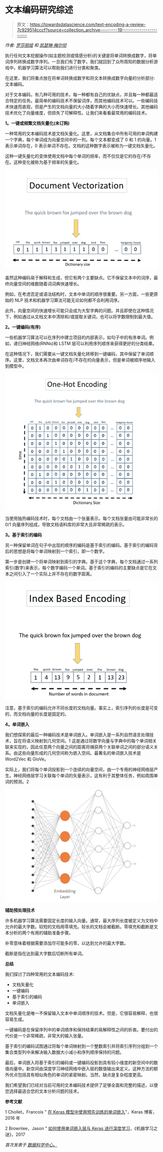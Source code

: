 # 文本编码研究综述

> 原文：<https://towardsdatascience.com/text-encoding-a-review-7c929514cccf?source=collection_archive---------19----------------------->

*作者:* [*罗莎丽娅*](https://www.linkedin.com/in/rosaria/) *和* [*凯瑟琳·梅尔彻*](https://www.linkedin.com/in/kathrin-melcher-b44542155/)

执行任何文本挖掘操作(如主题检测或情感分析)的关键是将单词转换成数字，将单词序列转换成数字序列。一旦我们有了数字，我们就回到了众所周知的数据分析游戏中，机器学习算法可以帮助我们进行分类和聚类。

在这里，我们将重点放在将单词转换成数字和将文本转换成数字向量的分析部分:文本编码。

对于文本编码，有几种可用的技术，每一种都有自己的优缺点，并且每一种都最适合特定的任务。最简单的编码技术不保留词序，而其他编码技术可以。一些编码技术快速而直观，但是产生的文档向量的大小随着字典的大小而快速增长。其他编码技术优化了向量维度，但损失了可解释性。让我们来看看最常用的编码技术。

**1。一键或频繁文档矢量化(未订购)**

一种常用的文本编码技术是文档矢量化。这里，从文档集合中所有可用的单词构建一个字典，每个单词成为向量空间中的一列。每个文本都变成了 0 和 1 的向量。1 表示单词存在，0 表示单词不存在。文档的这种数字表示被称为一键文档矢量化。

这种一键矢量化的变体使用文档中每个单词的频率，而不仅仅是它的存在/不存在。这种变化被称为基于频率的矢量化。

![](img/73d6f99bc74e566abc8ab4e39de74513.png)

虽然这种编码易于解释和生成，但它有两个主要缺点。它不保留文本中的词序，最终向量空间的维数随着词词典快速增长。

例如，在考虑否定或语法结构时，文本中单词的顺序很重要。另一方面，一些更原始的 NLP 技术和机器学习算法可能无论如何都不会利用词序。

此外，向量空间的快速增长可能只会成为大型字典的问题。并且即使在这种情况下，例如通过从文档文本中清除和/或提取关键词，也可以将字数限制到最大值。

**2。一键编码(有序)**

一些机器学习算法可以在序列中建立项目的内部表示，如句子中的有序单词。例如，递归神经网络(RNNs)和 LSTM 层可以利用序列顺序来获得更好的分类结果。

在这种情况下，我们需要从一键文档矢量化转移到一键编码，其中保留了单词顺序。这里，文档文本再次由单词存在/不存在的向量表示，但是单词被顺序地输入到模型中。

![](img/fb3e1406b51a924363f88a2c8fc578ad.png)

当使用独热编码技术时，每个文档由一个张量表示。每个文档张量由可能非常长的 0/1 向量序列组成，导致文档语料库的非常大且非常稀疏的表示。

**3。基于索引的编码**

另一种保留单词在句子中出现的顺序的编码是基于索引的编码。基于索引的编码背后的思想是将每个单词映射到一个索引，即一个数字。

第一步是创建一个将单词映射到索引的字典。基于这个字典，每个文档通过一系列索引(数字)来表示，每个数字编码一个单词。基于索引的编码的主要缺点是它在文本之间引入了一个实际上并不存在的数字距离。

![](img/bd1b5e8fe285dca19590b64c3ea93a7e.png)

注意，基于索引的编码允许不同长度的文档向量。事实上，索引序列的长度是可变的，而文档向量的长度是固定的。

**4。单词嵌入**

我们想探索的最后一种编码技术是单词嵌入。单词嵌入是一系列自然语言处理技术，旨在将语义映射到几何空间。1 这是通过将数字向量与字典中的每个单词相关联来实现的，因此任意两个向量之间的距离将捕获两个关联单词之间的部分语义关系。由这些向量形成的几何空间称为嵌入空间。最著名的单词嵌入技术是 Word2Vec 和 GloVe。

实际上，我们将每个单词投影到一个连续的向量空间，由一个专用的神经网络层产生。神经网络层学习关联每个单词的矢量表示，这有利于其整体任务，例如周围单词的预测。2

![](img/27fb1d56f839ecbf698d6eda2fd1ccd7.png)

**辅助预处理技术**

许多机器学习算法需要固定长度的输入向量。通常，最大序列长度被定义为文档中允许的最大字数。较短的文档用零填充。较长的文档会被截断。零填充和截断是文本分析的两个有用的辅助准备步骤。

补零意味着根据需要添加尽可能多的零，以达到允许的最大字数。

截断是指在达到最大字数后切断所有单词。

**总结**

我们探讨了四种常用的文本编码技术:

*   文档矢量化
*   一键编码
*   基于索引的编码
*   单词嵌入

文档矢量化是唯一不保留输入文本中单词顺序的技术。但是，它很容易解释，也很容易生成。

一键编码是在保留序列中的单词顺序和保持结果的易解释性之间的折衷。要付出的代价是一个非常稀疏，非常大的输入张量。

基于索引的编码试图通过将每个单词映射到一个整数索引并将索引序列分组到一个集合类型列中来解决输入数据大小减小和序列顺序保持的问题。

最后，单词嵌入将基于索引的编码或一键编码投影到具有较小维度的新空间中的数值向量中。新空间由深度学习神经网络中嵌入层的数值输出来定义。这种方法的额外优点包括具有相似角色的单词的紧密映射。当然，缺点是复杂程度更高。

我们希望我们已经对当前可用的文本编码技术提供了足够全面和完整的描述，以便您选择最适合您的文本分析问题的技术。

**参考文献**

1 Chollet，Francois " [在 Keras 模型中使用预先训练的单词嵌入](https://blog.keras.io/using-pre-trained-word-embeddings-in-a-keras-model.html)"，Keras 博客，2016 年

2 Brownlee，Jason " [如何使用单词嵌入层与 Keras 进行深度学习](https://machinelearningmastery.com/use-word-embedding-layers-deep-learning-keras/)，《机器学习之谜》，2017

*首次发表于* [*数据科学中心。*](https://www.datasciencecentral.com/profiles/blogs/text-encoding-a-review)